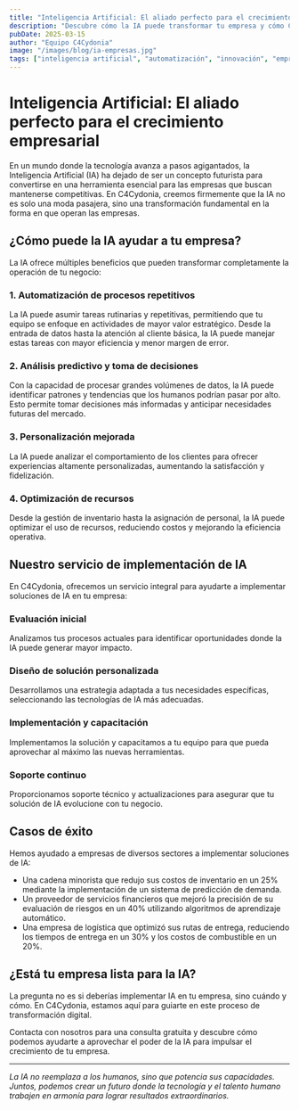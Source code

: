 ```yaml
---
title: "Inteligencia Artificial: El aliado perfecto para el crecimiento empresarial"
description: "Descubre cómo la IA puede transformar tu empresa y cómo C4Cydonia puede ayudarte a implementar soluciones de IA personalizadas."
pubDate: 2025-03-15
author: "Equipo C4Cydonia"
image: "/images/blog/ia-empresas.jpg"
tags: ["inteligencia artificial", "automatización", "innovación", "empresas", "tecnología"]
---
```


# Inteligencia Artificial: El aliado perfecto para el crecimiento empresarial

En un mundo donde la tecnología avanza a pasos agigantados, la Inteligencia Artificial (IA) ha dejado de ser un concepto futurista para convertirse en una herramienta esencial para las empresas que buscan mantenerse competitivas. En C4Cydonia, creemos firmemente que la IA no es solo una moda pasajera, sino una transformación fundamental en la forma en que operan las empresas.

## ¿Cómo puede la IA ayudar a tu empresa?

La IA ofrece múltiples beneficios que pueden transformar completamente la operación de tu negocio:

### 1. Automatización de procesos repetitivos

La IA puede asumir tareas rutinarias y repetitivas, permitiendo que tu equipo se enfoque en actividades de mayor valor estratégico. Desde la entrada de datos hasta la atención al cliente básica, la IA puede manejar estas tareas con mayor eficiencia y menor margen de error.

### 2. Análisis predictivo y toma de decisiones

Con la capacidad de procesar grandes volúmenes de datos, la IA puede identificar patrones y tendencias que los humanos podrían pasar por alto. Esto permite tomar decisiones más informadas y anticipar necesidades futuras del mercado.

### 3. Personalización mejorada

La IA puede analizar el comportamiento de los clientes para ofrecer experiencias altamente personalizadas, aumentando la satisfacción y fidelización.

### 4. Optimización de recursos

Desde la gestión de inventario hasta la asignación de personal, la IA puede optimizar el uso de recursos, reduciendo costos y mejorando la eficiencia operativa.

## Nuestro servicio de implementación de IA

En C4Cydonia, ofrecemos un servicio integral para ayudarte a implementar soluciones de IA en tu empresa:

### Evaluación inicial

Analizamos tus procesos actuales para identificar oportunidades donde la IA puede generar mayor impacto.

### Diseño de solución personalizada

Desarrollamos una estrategia adaptada a tus necesidades específicas, seleccionando las tecnologías de IA más adecuadas.

### Implementación y capacitación

Implementamos la solución y capacitamos a tu equipo para que pueda aprovechar al máximo las nuevas herramientas.

### Soporte continuo

Proporcionamos soporte técnico y actualizaciones para asegurar que tu solución de IA evolucione con tu negocio.

## Casos de éxito

Hemos ayudado a empresas de diversos sectores a implementar soluciones de IA:

- Una cadena minorista que redujo sus costos de inventario en un 25% mediante la implementación de un sistema de predicción de demanda.
- Un proveedor de servicios financieros que mejoró la precisión de su evaluación de riesgos en un 40% utilizando algoritmos de aprendizaje automático.
- Una empresa de logística que optimizó sus rutas de entrega, reduciendo los tiempos de entrega en un 30% y los costos de combustible en un 20%.

## ¿Está tu empresa lista para la IA?

La pregunta no es si deberías implementar IA en tu empresa, sino cuándo y cómo. En C4Cydonia, estamos aquí para guiarte en este proceso de transformación digital.

Contacta con nosotros para una consulta gratuita y descubre cómo podemos ayudarte a aprovechar el poder de la IA para impulsar el crecimiento de tu empresa.

---

*La IA no reemplaza a los humanos, sino que potencia sus capacidades. Juntos, podemos crear un futuro donde la tecnología y el talento humano trabajen en armonía para lograr resultados extraordinarios.* 